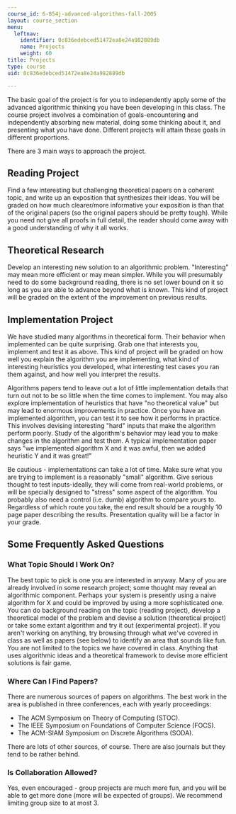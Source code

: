 ```yaml
---
course_id: 6-854j-advanced-algorithms-fall-2005
layout: course_section
menu:
  leftnav:
    identifier: 0c836edebced51472ea8e24a982889db
    name: Projects
    weight: 60
title: Projects
type: course
uid: 0c836edebced51472ea8e24a982889db

---
```


The basic goal of the project is for you to independently apply some of the advanced algorithmic thinking you have been developing in this class. The course project involves a combination of goals-encountering and independently absorbing new material, doing some thinking about it, and presenting what you have done. Different projects will attain these goals in different proportions.

There are 3 main ways to approach the project.

Reading Project
---------------

Find a few interesting but challenging theoretical papers on a coherent topic, and write up an exposition that synthesizes their ideas. You will be graded on how much clearer/more informative your exposition is than that of the original papers (so the original papers should be pretty tough). While you need not give all proofs in full detail, the reader should come away with a good understanding of why it all works.

Theoretical Research
--------------------

Develop an interesting new solution to an algorithmic problem. "Interesting" may mean more efficient or may mean simpler. While you will presumably need to do some background reading, there is no set lower bound on it so long as you are able to advance beyond what is known. This kind of project will be graded on the extent of the improvement on previous results.

Implementation Project
----------------------

We have studied many algorithms in theoretical form. Their behavior when implemented can be quite surprising. Grab one that interests you, implement and test it as above. This kind of project will be graded on how well you explain the algorithm you are implementing, what kind of interesting heuristics you developed, what interesting test cases you ran them against, and how well you interpret the results.

Algorithms papers tend to leave out a lot of little implementation details that turn out not to be so little when the time comes to implement. You may also explore implementation of heuristics that have "no theoretical value" but may lead to enormous improvements in practice. Once you have an implemented algorithm, you can test it to see how it performs in practice. This involves devising interesting "hard" inputs that make the algorithm perform poorly. Study of the algorithm's behavior may lead you to make changes in the algorithm and test them. A typical implementation paper says "we implemented algorithm X and it was awful, then we added heuristic Y and it was great!"

Be cautious - implementations can take a lot of time. Make sure what you are trying to implement is a reasonably "small" algorithm. Give serious thought to test inputs-ideally, they will come from real-world problems, or will be specially designed to "stress" some aspect of the algorithm. You probably also need a control (i.e. dumb) algorithm to compare yours to. Regardless of which route you take, the end result should be a roughly 10 page paper describing the results. Presentation quality will be a factor in your grade.

Some Frequently Asked Questions
-------------------------------

### What Topic Should I Work On?

The best topic to pick is one you are interested in anyway. Many of you are already involved in some research project; some thought may reveal an algorithmic component. Perhaps your system is presently using a naive algorithm for X and could be improved by using a more sophisticated one. You can do background reading on the topic (reading project), develop a theoretical model of the problem and devise a solution (theoretical project) or take some extant algorithm and try it out (experimental project). If you aren't working on anything, try browsing through what we've covered in class as well as papers (see below) to identify an area that sounds like fun. You are not limited to the topics we have covered in class. Anything that uses algorithmic ideas and a theoretical framework to devise more efficient solutions is fair game.

### Where Can I Find Papers?

There are numerous sources of papers on algorithms. The best work in the area is published in three conferences, each with yearly proceedings:

*   The ACM Symposium on Theory of Computing (STOC).
*   The IEEE Symposium on Foundations of Computer Science (FOCS).
*   The ACM-SIAM Symposium on Discrete Algorithms (SODA).

There are lots of other sources, of course. There are also journals but they tend to be rather behind.

### Is Collaboration Allowed?

Yes, even encouraged - group projects are much more fun, and you will be able to get more done (more will be expected of groups). We recommend limiting group size to at most 3.